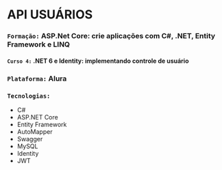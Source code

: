 # API USUÁRIOS
### `Formação:` ASP.Net Core: crie aplicações com C#, .NET, Entity Framework e LINQ
#### `Curso 4:` .NET 6 e Identity: implementando controle de usuário
### `Plataforma:` Alura
### `Tecnologias:`
  - C#
  - ASP.NET Core
  - Entity Framework
  - AutoMapper
  - Swagger
  - MySQL
  - Identity
  - JWT
